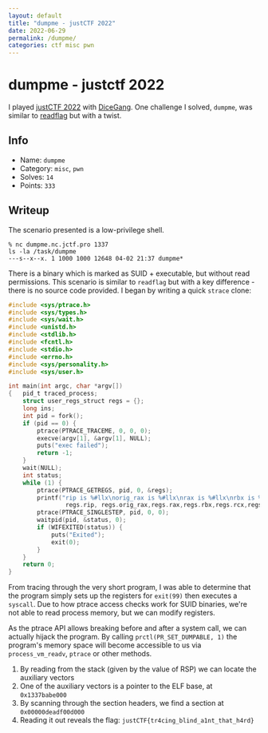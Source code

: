 ```yaml
---
layout: default
title: "dumpme - justCTF 2022"
date: 2022-06-29
permalink: /dumpme/
categories: ctf misc pwn
---
```


# dumpme - justctf 2022
I played [justCTF 2022](https://2022.justctf.team/) with [DiceGang](https://dicega.ng/). One challenge I solved, `dumpme`, was similar to [readflag](https://clubby789.me/zer0pts2022/#readflag) but with a twist.
## Info
- Name: `dumpme`
- Category: `misc`, `pwn`
- Solves: `14`
- Points: `333`

## Writeup
The scenario presented is a low-privilege shell.
```
% nc dumpme.nc.jctf.pro 1337
ls -la /task/dumpme
---s--x--x. 1 1000 1000 12648 04-02 21:37 dumpme*
```
There is a binary which is marked as SUID + executable, but without read permissions. This scenario is similar to `readflag` but with a key difference - there is no source code provided. I began by writing a quick `strace` clone:
```c
#include <sys/ptrace.h>
#include <sys/types.h>
#include <sys/wait.h>
#include <unistd.h>
#include <stdlib.h>
#include <fcntl.h>
#include <stdio.h>
#include <errno.h>
#include <sys/personality.h>
#include <sys/user.h>

int main(int argc, char *argv[])
{   pid_t traced_process;
    struct user_regs_struct regs = {};
    long ins;
    int pid = fork();
    if (pid == 0) {
        ptrace(PTRACE_TRACEME, 0, 0, 0);
        execve(argv[1], &argv[1], NULL);
        puts("exec failed");
        return -1;
    }
    wait(NULL);
    int status;
    while (1) {
        ptrace(PTRACE_GETREGS, pid, 0, &regs);
        printf("rip is %#llx\norig_rax is %#llx\nrax is %#llx\nrbx is %#llx\nrcx is %#llx\nrdx is %#llx\nrsi is %#llx\nrdi is %#llx\nrbp is %#llx\nrsp is %#llx\nr8 is %#llx\nr9 is %#llx\nr10 is %#llx\nr11 is %#llx\nr12 is %#llx\nr13 is %#llx\nr14 is %#llx\nr15 is %#llx, EFLAGS is %llx\n------------------\n",
                regs.rip, regs.orig_rax,regs.rax,regs.rbx,regs.rcx,regs.rdx,regs.rsi,regs.rdi,regs.rbp,regs.rsp,regs.r8,regs.r9,regs.r10,regs.r11,regs.r12,regs.r13,regs.r14,regs.r15, regs.eflags);
        ptrace(PTRACE_SINGLESTEP, pid, 0, 0);
        waitpid(pid, &status, 0);
        if (WIFEXITED(status)) {
            puts("Exited");
            exit(0);
        }
    }
    return 0;
}
```
From tracing through the very short program, I was able to determine that the program simply sets up the registers for `exit(99)` then executes a `syscall`. Due to how ptrace access checks work for SUID binaries, we're not able to read process memory, but we can modify registers.

As the ptrace API allows breaking before and after a system call, we can actually hijack the program. By calling `prctl(PR_SET_DUMPABLE, 1)` the program's memory space will become accessible to us via `process_vm_readv`, `ptrace` or other methods.

1. By reading from the stack (given by the value of RSP) we can locate the auxiliary vectors
2. One of the auxiliary vectors is a pointer to the ELF base, at `0x1337babe000`
3. By scanning through the section headers, we find a section at `0x00000deadf00d000`
4. Reading it out reveals the flag: `justCTF{tr4cing_blind_a1nt_that_h4rd}`
